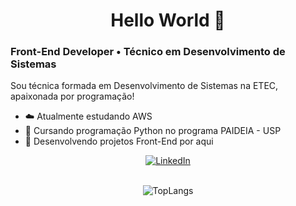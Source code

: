 <h1 align="center">
  Hello World 👋
</h1>

<!--
<div align="center">
   <img height="380em" src="https://user-images.githubusercontent.com/70382532/138322189-2db8df52-9dcb-40a0-88a8-c365466bd33d.gif"/>
</div>
-->

### Front-End Developer • Técnico em Desenvolvimento de Sistemas

Sou técnica formada em Desenvolvimento de Sistemas na ETEC, apaixonada por programação!

- ☁️ Atualmente estudando AWS
- 🤖 Cursando programação Python no programa PAIDEIA - USP
- 📌 Desenvolvendo projetos Front-End por aqui

<!--My Socials-->
<div align="center">
<a href="https://www.linkedin.com/in/rayssabuarque/"><img src="https://img.shields.io/badge/-LinkedIn-020114?style=for-the-badge&amp;logo=linkedin&amp;logoColor=EBD03E&amp;color:FFF" alt="LinkedIn"></a>
</div>

<br>

<!-- My Stats
https://github.com/anuraghazra/github-readme-stats
-->
<div align="center">
  
<!--![MyStats](https://github-readme-stats.vercel.app/api?username=rayssabuarque&show_icons=true&theme=gruvbox)-->

![TopLangs](https://github-readme-stats.vercel.app/api/top-langs/?username=rayssabuarque&layout=compact&theme=gruvbox)
</div>

<!--
**RayssaBuarque/RayssaBuarque** is a ✨ _special_ ✨ repository because its `README.md` (this file) appears on your GitHub profile.

Here are some ideas to get you started:

- 🔭 I’m currently working on ...
- 🌱 I’m currently learning ...
- 👯 I’m looking to collaborate on ...
- 🤔 I’m looking for help with ...
- 💬 Ask me about ...
- 📫 How to reach me: ...
- 😄 Pronouns: ...
- ⚡ Fun fact: ...
-->
